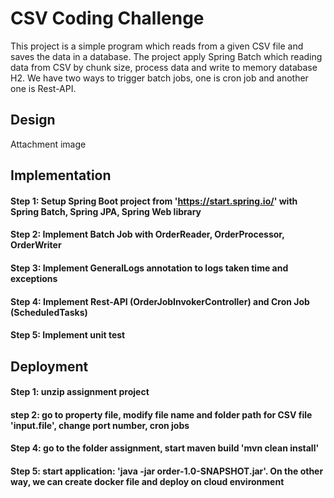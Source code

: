 # CSV Coding Challenge
 This project is a simple program which reads from a given CSV file and saves the data in 
a database. The project apply Spring Batch which reading data from CSV by chunk size, 
process data and write to memory database H2. 
We have two ways to trigger batch jobs, one is cron job and another one is Rest-API.
## Design
Attachment image
## Implementation
#### Step 1: Setup Spring Boot project from 'https://start.spring.io/' with Spring Batch, Spring JPA, Spring Web library
#### Step 2: Implement Batch Job with OrderReader, OrderProcessor, OrderWriter
#### Step 3: Implement GeneralLogs annotation to logs taken time and exceptions
#### Step 4: Implement Rest-API (OrderJobInvokerController) and Cron Job (ScheduledTasks)
#### Step 5: Implement unit test
## Deployment
#### Step 1: unzip assignment project
#### step 2: go to property file, modify file name and folder path for CSV file 'input.file', change port number, cron jobs
#### Step 4: go to the folder assignment, start maven build 'mvn clean install'
#### Step 5: start application: 'java -jar order-1.0-SNAPSHOT.jar'. On the other way, we can create docker file and deploy on cloud environment


